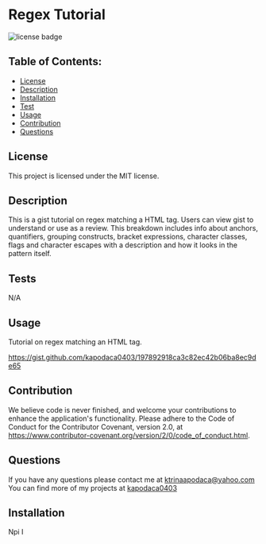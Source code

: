 # Regex Tutorial

![license badge](https://img.shields.io/badge/License-MIT-lightgrey.svg)

## Table of Contents:

- [License](#license)
- [Description](#description)
- [Installation](#installation)
- [Test](#test)
- [Usage](#usage)
- [Contribution](#contribution)
- [Questions](#questions)

## License

This project is licensed under the MIT license.

## Description

This is a gist tutorial on regex matching a HTML tag. Users can view gist to understand or use as a review. This breakdown includes info about anchors, quantifiers, grouping constructs, bracket expressions, character classes, flags and character escapes with a description and how it looks in the pattern itself. 

## Tests

N/A

## Usage

Tutorial on regex matching an HTML tag.

https://gist.github.com/kapodaca0403/197892918ca3c82ec42b06ba8ec9de65

## Contribution

We believe code is never finished, and welcome your contributions to enhance the application's functionality. Please adhere to the Code of Conduct for the Contributor Covenant, version 2.0, at https://www.contributor-covenant.org/version/2/0/code_of_conduct.html.

## Questions

If you have any questions please contact me at ktrinaapodaca@yahoo.com You can find more of my projects at [kapodaca0403](https://github.com/kapodaca0403)

## Installation

Npi I
